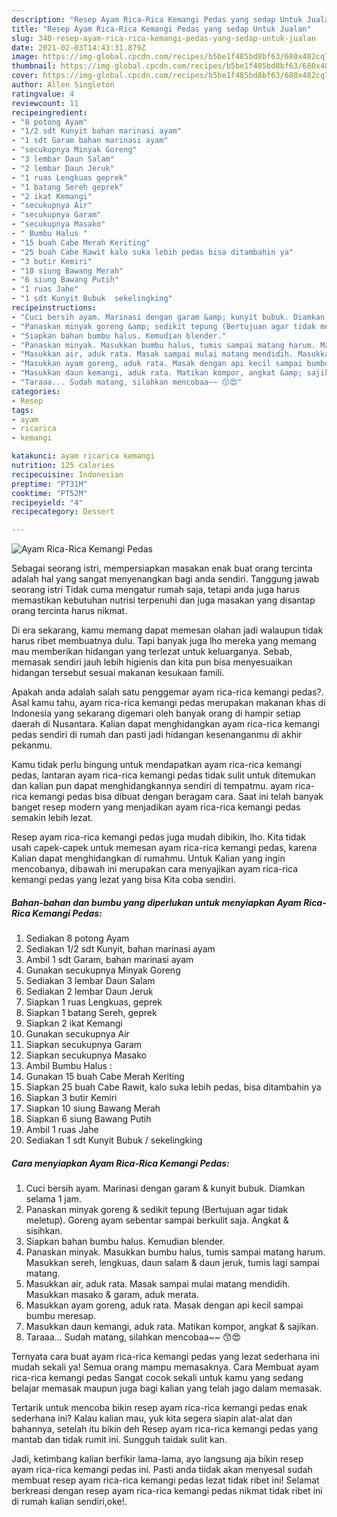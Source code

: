 ```yaml
---
description: "Resep Ayam Rica-Rica Kemangi Pedas yang sedap Untuk Jualan"
title: "Resep Ayam Rica-Rica Kemangi Pedas yang sedap Untuk Jualan"
slug: 340-resep-ayam-rica-rica-kemangi-pedas-yang-sedap-untuk-jualan
date: 2021-02-03T14:43:31.879Z
image: https://img-global.cpcdn.com/recipes/b5be1f485bd8bf63/680x482cq70/ayam-rica-rica-kemangi-pedas-foto-resep-utama.jpg
thumbnail: https://img-global.cpcdn.com/recipes/b5be1f485bd8bf63/680x482cq70/ayam-rica-rica-kemangi-pedas-foto-resep-utama.jpg
cover: https://img-global.cpcdn.com/recipes/b5be1f485bd8bf63/680x482cq70/ayam-rica-rica-kemangi-pedas-foto-resep-utama.jpg
author: Allen Singleton
ratingvalue: 4
reviewcount: 11
recipeingredient:
- "8 potong Ayam"
- "1/2 sdt Kunyit bahan marinasi ayam"
- "1 sdt Garam bahan marinasi ayam"
- "secukupnya Minyak Goreng"
- "3 lembar Daun Salam"
- "2 lembar Daun Jeruk"
- "1 ruas Lengkuas geprek"
- "1 batang Sereh geprek"
- "2 ikat Kemangi"
- "secukupnya Air"
- "secukupnya Garam"
- "secukupnya Masako"
- " Bumbu Halus "
- "15 buah Cabe Merah Keriting"
- "25 buah Cabe Rawit kalo suka lebih pedas bisa ditambahin ya"
- "3 butir Kemiri"
- "10 siung Bawang Merah"
- "6 siung Bawang Putih"
- "1 ruas Jahe"
- "1 sdt Kunyit Bubuk  sekelingking"
recipeinstructions:
- "Cuci bersih ayam. Marinasi dengan garam &amp; kunyit bubuk. Diamkan selama 1 jam."
- "Panaskan minyak goreng &amp; sedikit tepung (Bertujuan agar tidak meletup). Goreng ayam sebentar sampai berkulit saja. Angkat &amp; sisihkan."
- "Siapkan bahan bumbu halus. Kemudian blender."
- "Panaskan minyak. Masukkan bumbu halus, tumis sampai matang harum. Masukkan sereh, lengkuas, daun salam &amp; daun jeruk, tumis lagi sampai matang."
- "Masukkan air, aduk rata. Masak sampai mulai matang mendidih. Masukkan masako &amp; garam, aduk merata."
- "Masukkan ayam goreng, aduk rata. Masak dengan api kecil sampai bumbu meresap."
- "Masukkan daun kemangi, aduk rata. Matikan kompor, angkat &amp; sajikan."
- "Taraaa... Sudah matang, silahkan mencobaa~~ 😙😍"
categories:
- Resep
tags:
- ayam
- ricarica
- kemangi

katakunci: ayam ricarica kemangi 
nutrition: 125 calories
recipecuisine: Indonesian
preptime: "PT31M"
cooktime: "PT52M"
recipeyield: "4"
recipecategory: Dessert

---
```



![Ayam Rica-Rica Kemangi Pedas](https://img-global.cpcdn.com/recipes/b5be1f485bd8bf63/680x482cq70/ayam-rica-rica-kemangi-pedas-foto-resep-utama.jpg)

Sebagai seorang istri, mempersiapkan masakan enak buat orang tercinta adalah hal yang sangat menyenangkan bagi anda sendiri. Tanggung jawab seorang istri Tidak cuma mengatur rumah saja, tetapi anda juga harus memastikan kebutuhan nutrisi terpenuhi dan juga masakan yang disantap orang tercinta harus nikmat.

Di era  sekarang, kamu memang dapat memesan olahan jadi walaupun tidak harus ribet membuatnya dulu. Tapi banyak juga lho mereka yang memang mau memberikan hidangan yang terlezat untuk keluarganya. Sebab, memasak sendiri jauh lebih higienis dan kita pun bisa menyesuaikan hidangan tersebut sesuai makanan kesukaan famili. 



Apakah anda adalah salah satu penggemar ayam rica-rica kemangi pedas?. Asal kamu tahu, ayam rica-rica kemangi pedas merupakan makanan khas di Indonesia yang sekarang digemari oleh banyak orang di hampir setiap daerah di Nusantara. Kalian dapat menghidangkan ayam rica-rica kemangi pedas sendiri di rumah dan pasti jadi hidangan kesenanganmu di akhir pekanmu.

Kamu tidak perlu bingung untuk mendapatkan ayam rica-rica kemangi pedas, lantaran ayam rica-rica kemangi pedas tidak sulit untuk ditemukan dan kalian pun dapat menghidangkannya sendiri di tempatmu. ayam rica-rica kemangi pedas bisa dibuat dengan beragam cara. Saat ini telah banyak banget resep modern yang menjadikan ayam rica-rica kemangi pedas semakin lebih lezat.

Resep ayam rica-rica kemangi pedas juga mudah dibikin, lho. Kita tidak usah capek-capek untuk memesan ayam rica-rica kemangi pedas, karena Kalian dapat menghidangkan di rumahmu. Untuk Kalian yang ingin mencobanya, dibawah ini merupakan cara menyajikan ayam rica-rica kemangi pedas yang lezat yang bisa Kita coba sendiri.

<!--inarticleads1-->

##### Bahan-bahan dan bumbu yang diperlukan untuk menyiapkan Ayam Rica-Rica Kemangi Pedas:

1. Sediakan 8 potong Ayam
1. Sediakan 1/2 sdt Kunyit, bahan marinasi ayam
1. Ambil 1 sdt Garam, bahan marinasi ayam
1. Gunakan secukupnya Minyak Goreng
1. Sediakan 3 lembar Daun Salam
1. Sediakan 2 lembar Daun Jeruk
1. Siapkan 1 ruas Lengkuas, geprek
1. Siapkan 1 batang Sereh, geprek
1. Siapkan 2 ikat Kemangi
1. Gunakan secukupnya Air
1. Siapkan secukupnya Garam
1. Siapkan secukupnya Masako
1. Ambil  Bumbu Halus :
1. Gunakan 15 buah Cabe Merah Keriting
1. Siapkan 25 buah Cabe Rawit, kalo suka lebih pedas, bisa ditambahin ya
1. Siapkan 3 butir Kemiri
1. Siapkan 10 siung Bawang Merah
1. Siapkan 6 siung Bawang Putih
1. Ambil 1 ruas Jahe
1. Sediakan 1 sdt Kunyit Bubuk / sekelingking




<!--inarticleads2-->

##### Cara menyiapkan Ayam Rica-Rica Kemangi Pedas:

1. Cuci bersih ayam. Marinasi dengan garam &amp; kunyit bubuk. Diamkan selama 1 jam.
1. Panaskan minyak goreng &amp; sedikit tepung (Bertujuan agar tidak meletup). Goreng ayam sebentar sampai berkulit saja. Angkat &amp; sisihkan.
1. Siapkan bahan bumbu halus. Kemudian blender.
1. Panaskan minyak. Masukkan bumbu halus, tumis sampai matang harum. Masukkan sereh, lengkuas, daun salam &amp; daun jeruk, tumis lagi sampai matang.
1. Masukkan air, aduk rata. Masak sampai mulai matang mendidih. Masukkan masako &amp; garam, aduk merata.
1. Masukkan ayam goreng, aduk rata. Masak dengan api kecil sampai bumbu meresap.
1. Masukkan daun kemangi, aduk rata. Matikan kompor, angkat &amp; sajikan.
1. Taraaa... Sudah matang, silahkan mencobaa~~ 😙😍




Ternyata cara buat ayam rica-rica kemangi pedas yang lezat sederhana ini mudah sekali ya! Semua orang mampu memasaknya. Cara Membuat ayam rica-rica kemangi pedas Sangat cocok sekali untuk kamu yang sedang belajar memasak maupun juga bagi kalian yang telah jago dalam memasak.

Tertarik untuk mencoba bikin resep ayam rica-rica kemangi pedas enak sederhana ini? Kalau kalian mau, yuk kita segera siapin alat-alat dan bahannya, setelah itu bikin deh Resep ayam rica-rica kemangi pedas yang mantab dan tidak rumit ini. Sungguh taidak sulit kan. 

Jadi, ketimbang kalian berfikir lama-lama, ayo langsung aja bikin resep ayam rica-rica kemangi pedas ini. Pasti anda tiidak akan menyesal sudah membuat resep ayam rica-rica kemangi pedas lezat tidak ribet ini! Selamat berkreasi dengan resep ayam rica-rica kemangi pedas nikmat tidak ribet ini di rumah kalian sendiri,oke!.

